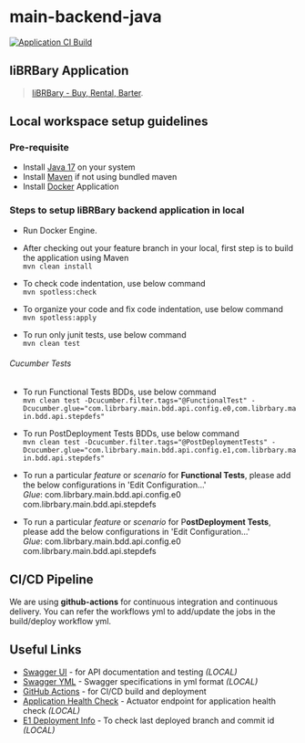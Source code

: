 # main-backend-java
[![Application CI Build](https://github.com/librbary/main-backend-java/actions/workflows/maven.yml/badge.svg?branch=develop)](https://github.com/librbary/main-backend-java/actions/workflows/maven.yml)

## liBRBary Application
> [liBRBary - Buy, Rental, Barter](https://librbary.github.io/main-frontend-react).

## Local workspace setup guidelines

### Pre-requisite 
* Install [Java 17](https://adoptium.net/temurin/releases/) on your system
* Install [Maven](https://maven.apache.org/download.cgi) if not using bundled maven
* Install [Docker](https://www.docker.com/products/docker-desktop/) Application

### Steps to setup liBRBary backend application in local

* Run Docker Engine.

* After checking out your feature branch in your local, first step is to build the application using Maven <br />
  ``` mvn clean install ```

* To check code indentation, use below command <br />
  ``` mvn spotless:check ```

* To organize your code and fix code indentation, use below command <br />
  ``` mvn spotless:apply ```

* To run only junit tests, use below command <br />
  ``` mvn clean test ```


###### Cucumber Tests
* To run Functional Tests BDDs, use below command <br />
  ``` mvn clean test -Dcucumber.filter.tags="@FunctionalTest" -Dcucumber.glue="com.librbary.main.bdd.api.config.e0,com.librbary.main.bdd.api.stepdefs" ```
  
* To run PostDeployment Tests BDDs, use below command <br />
  ``` mvn clean test -Dcucumber.filter.tags="@PostDeploymentTests" -Dcucumber.glue="com.librbary.main.bdd.api.config.e1,com.librbary.main.bdd.api.stepdefs" ```

* To run a particular *feature* or *scenario* for **Functional Tests**, please add the below configurations in 'Edit Configuration...' <br />
 _Glue_: com.librbary.main.bdd.api.config.e0 com.librbary.main.bdd.api.stepdefs

* To run a particular *feature* or *scenario* for P**ostDeployment Tests**, please add the below configurations in 'Edit Configuration...' <br />
  _Glue_: com.librbary.main.bdd.api.config.e0 com.librbary.main.bdd.api.stepdefs

## CI/CD Pipeline
We are using **github-actions** for continuous integration and continuous delivery. You can refer the workflows yml to add/update the jobs in the build/deploy workflow yml.


## Useful Links

* [Swagger UI](http://localhost:8443/swagger-ui/index.html) - for API documentation and testing *(LOCAL)*
* [Swagger YML](http://localhost:8443/v3/api-docs.yml) - Swagger specifications in yml format *(LOCAL)*
* [GitHub Actions](https://github.com/librbary/main-backend-java/actions) - for CI/CD build and deployment
* [Application Health Check](http://localhost:8443/actuator/health) - Actuator endpoint for application health check *(LOCAL)*
* [E1 Deployment Info](http://localhost:8443/actuator/info) - To check last deployed branch and commit id *(LOCAL)*